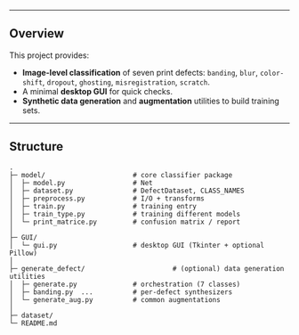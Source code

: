 
---

## Overview

This project provides:

* **Image-level classification** of seven print defects: `banding`, `blur`, `color-shift`, `dropout`, `ghosting`, `misregistration`, `scratch`.
* A minimal **desktop GUI** for quick checks.
* **Synthetic data generation** and **augmentation** utilities to build training sets.


---

## Structure

```
.
├─ model/                      # core classifier package
│  ├─ model.py                 # Net
│  ├─ dataset.py               # DefectDataset, CLASS_NAMES
│  ├─ preprocess.py            # I/O + transforms
│  ├─ train.py                 # training entry
│  ├─ train_type.py            # training different models
│  └─ print_matrice.py         # confusion matrix / report
│
├─ GUI/
│  └─ gui.py                   # desktop GUI (Tkinter + optional Pillow)
│
├─ generate_defect/                      # (optional) data generation utilities
│  ├─ generate.py              # orchestration (7 classes)
│  ├─ banding.py  ...          # per-defect synthesizers
│  └─ generate_aug.py          # common augmentations
│
├─ dataset/                    
└─ README.md
